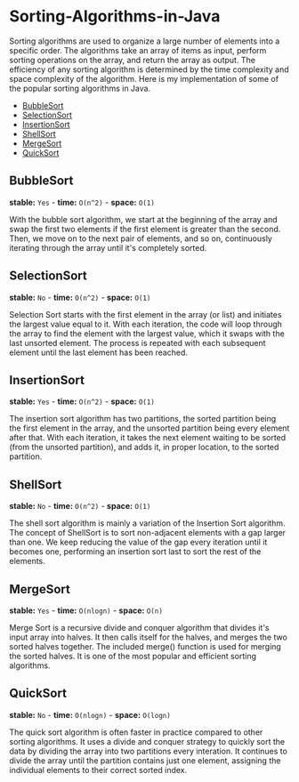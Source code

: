 # Sorting-Algorithms-in-Java

Sorting algorithms are used to organize a large number of elements into a specific order. The algorithms take an array of items as input, perform sorting operations on the array, and return the array as output. The efficiency of any sorting algorithm is determined by the time complexity and space complexity of the algorithm. Here is my implementation of some of the popular sorting algorithms in Java.

* [BubbleSort](https://github.com/jbla484/Sorting-Algorithms-in-Java/blob/main/BubbleSort.java)
* [SelectionSort](https://github.com/jbla484/Sorting-Algorithms-in-Java/blob/main/SelectionSort.java)
* [InsertionSort](https://github.com/jbla484/Sorting-Algorithms-in-Java/blob/main/InsertionSort.java)
* [ShellSort](https://github.com/jbla484/Sorting-Algorithms-in-Java/blob/main/ShellSort.java)
* [MergeSort](https://github.com/jbla484/Sorting-Algorithms-in-Java/blob/main/MergeSort.java)
* [QuickSort](https://github.com/jbla484/Sorting-Algorithms-in-Java/blob/main/QuickSort.java)

## BubbleSort


**stable:** `Yes` - **time:** `O(n^2)` - **space:** `O(1)`

With the bubble sort algorithm, we start at the beginning of the array and swap the first two elements if the first element is greater than the second. Then, we move on to the next pair of elements, and so on, continuously iterating through the array until it's completely sorted.

## SelectionSort

**stable:** `No` - **time:** `O(n^2)` - **space:** `O(1)`

Selection Sort starts with the first element in the array (or list) and initiates the largest value equal to it. With each iteration, the code will loop through the array to find the element with the largest value, which it swaps with the last unsorted element. The process is repeated with each subsequent element until the last element has been reached.

## InsertionSort

**stable:** `Yes` - **time:** `O(n^2)` - **space:** `O(1)`

The insertion sort algorithm has two partitions, the sorted partition being the first element in the array, and the unsorted partition being every element after that. With each iteration, it takes the next element waiting to be sorted (from the unsorted partition), and adds it, in proper location, to the sorted partition.

## ShellSort

**stable:** `No` - **time:** `O(n^2)` - **space:** `O(1)`

The shell sort algorithm is mainly a variation of the Insertion Sort algorithm. The concept of ShellSort is to sort non-adjacent elements with a gap larger than one. We keep reducing the value of the gap every iteration until it becomes one, performing an insertion sort last to sort the rest of the elements.

## MergeSort

**stable:** `Yes` - **time:** `O(nlogn)` - **space:** `O(n)`

Merge Sort is a recursive divide and conquer algorithm that divides it's input array into halves. It then calls itself for the halves, and merges the two sorted halves together. The included merge() function is used for merging the sorted halves. It is one of the most popular and efficient sorting algorithms.

## QuickSort

**stable:** `No` - **time:** `O(nlogn)` - **space:** `O(logn)`

The quick sort algorithm is often faster in practice compared to other sorting algorithms. It uses a divide and conquer strategy to quickly sort the data by dividing the array into two partitions every interation. It continues to divide the array until the partition contains just one element, assigning the individual elements to their correct sorted index.
